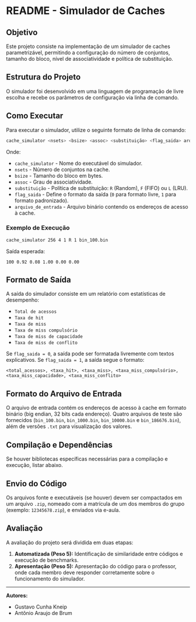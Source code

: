 # README - Simulador de Caches

## Objetivo
Este projeto consiste na implementação de um simulador de caches parametrizável, permitindo a configuração do número de conjuntos, tamanho do bloco, nível de associatividade e política de substituição.

## Estrutura do Projeto
O simulador foi desenvolvido em uma linguagem de programação de livre escolha e recebe os parâmetros de configuração via linha de comando.

## Como Executar
Para executar o simulador, utilize o seguinte formato de linha de comando:
```sh
cache_simulator <nsets> <bsize> <assoc> <substituição> <flag_saida> arquivo_de_entrada
```
Onde:
- `cache_simulator` - Nome do executável do simulador.
- `nsets` - Número de conjuntos na cache.
- `bsize` - Tamanho do bloco em bytes.
- `assoc` - Grau de associatividade.
- `substituição` - Política de substituição: `R` (Random), `F` (FIFO) ou `L` (LRU).
- `flag_saida` - Define o formato da saída (`0` para formato livre, `1` para formato padronizado).
- `arquivo_de_entrada` - Arquivo binário contendo os endereços de acesso à cache.

### Exemplo de Execução
```sh
cache_simulator 256 4 1 R 1 bin_100.bin
```
Saída esperada:
```
100 0.92 0.08 1.00 0.00 0.00
```

## Formato de Saída
A saída do simulador consiste em um relatório com estatísticas de desempenho:
- `Total de acessos`
- `Taxa de hit`
- `Taxa de miss`
- `Taxa de miss compulsório`
- `Taxa de miss de capacidade`
- `Taxa de miss de conflito`

Se `flag_saida = 0`, a saída pode ser formatada livremente com textos explicativos. Se `flag_saida = 1`, a saída segue o formato:
```
<total_acessos>, <taxa_hit>, <taxa_miss>, <taxa_miss_compulsório>, <taxa_miss_capacidade>, <taxa_miss_conflito>
```

## Formato do Arquivo de Entrada
O arquivo de entrada contém os endereços de acesso à cache em formato binário (big endian, 32 bits cada endereço). Quatro arquivos de teste são fornecidos (`bin_100.bin`, `bin_1000.bin`, `bin_10000.bin` e `bin_186676.bin`), além de versões `.txt` para visualização dos valores.

## Compilação e Dependências
Se houver bibliotecas específicas necessárias para a compilação e execução, listar abaixo.

## Envio do Código
Os arquivos fonte e executáveis (se houver) devem ser compactados em um arquivo `.zip`, nomeado com a matrícula de um dos membros do grupo (exemplo: `12345678.zip`), e enviados via e-aula.

## Avaliação
A avaliação do projeto será dividida em duas etapas:
1. **Automatizada (Peso 5):** Identificação de similaridade entre códigos e execução de benchmarks.
2. **Apresentação (Peso 5):** Apresentação do código para o professor, onde cada membro deve responder corretamente sobre o funcionamento do simulador.

---
**Autores:**
- Gustavo Cunha Kneip
- Antônio Araujo de Brum
